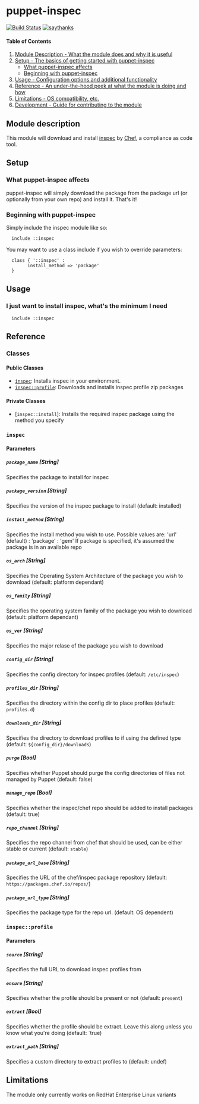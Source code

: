 # puppet-inspec

[![Build Status](https://travis-ci.org/jaxxstorm/puppet-inspec.svg?branch=master)](https://travis-ci.org/jaxxstorm/puppet-inspec)
[![saythanks](https://img.shields.io/badge/say-thanks-ff69b4.svg)](https://saythanks.io/to/jaxxstorm)

#### Table of Contents

1. [Module Description - What the module does and why it is useful](#module-description)
2. [Setup - The basics of getting started with puppet-inspec](#setup)
    * [What puppet-inspec affects](#what-puppet-inspec-affects)
    * [Beginning with puppet-inspec](#beginning-with-puppet-inspec)
3. [Usage - Configuration options and additional functionality](#usage)
4. [Reference - An under-the-hood peek at what the module is doing and how](#reference)
5. [Limitations - OS compatibility, etc.](#limitations)
6. [Development - Guide for contributing to the module](#development)


## Module description

This module will download and install [inspec](http://inspec.io/) by [Chef](https://www.chef.io/), a compliance as code tool.

## Setup

### What puppet-inspec affects

puppet-inspec will simply download the package from the package url (or optionally from your own repo) and install it. That's it!

### Beginning with puppet-inspec

Simply include the inspec module like so:

```puppet
  include ::inspec
```

You may want to use a class include if you wish to override parameters:

```puppet
  class { '::inspec' :
		install_method => 'package'
  }
```

## Usage

### I just want to install inspec, what's the minimum I need

```puppet
  include ::inspec
```

## Reference

### Classes

#### Public Classes
  * [`inspec`](#inspec): Installs inspec in your environment.
  * [`inspec::profile`](#inspecprofile): Downloads and installs inspec profile zip packages

#### Private Classes
  * [`inspec::install`]: Installs the required inspec package using the method you specify
  

### `inspec`

#### Parameters

##### `package_name` [String]

Specifies the package to install for inspec

##### `package_version` [String]

Specifies the version of the inspec package to install (default: installed)

##### `install_method` [String]

Specifies the install method you wish to use. Possible values are: 'url' (default) : 'package' : 'gem'
If package is specified, it's assumed the package is in an available repo

##### `os_arch` [String]

Specifies the Operating System Architecture of the package you wish to download (default: platform dependant)

##### `os_family` [String]

Specifies the operating system family of the package you wish to download (default: platform dependant)

##### `os_ver` [String]

Specifies the major relase of the package you wish to download

##### `config_dir` [String]

Specifies the config directory for inspec profiles (default: `/etc/inspec`)

##### `profiles_dir` [String]

Specifies the directory within the config dir to place profiles (default: `profiles.d`)

##### `downloads_dir` [String]

Specifies the directory to download profiles to if using the defined type (default: `${config_dir}/downloads`)

##### `purge` [Bool]

Specifies whether Puppet should purge the config directories of files not managed by Puppet (default: false)

##### `manage_repo` [Bool]

Specifies whether the inspec/chef repo should be added to install packages (default: true)

##### `repo_channel` [String]

Specifies the repo channel from chef that should be used, can be either stable or current (default: `stable`)

##### `package_url_base` [String]

Specifies the URL of the chef/inspec package repository (default: `https://packages.chef.io/repos/`)

##### `package_url_type` [String]

Specifies the package type for the repo url. (default: OS dependent)

### `inspec::profile`

#### Parameters

##### `source` [String]

Specifies the full URL to download inspec profiles from

##### `ensure` [String]

Specifies whether the profile should be present or not (default: `present`)

##### `extract` [Bool]

Specifies whether the profile should be extract. Leave this along unless you know what you're doing (default: `true)

##### `extract_path` [String]

Specifies a custom directory to extract profiles to (default: undef)

## Limitations

The module only currently works on RedHat Enterprise Linux variants
